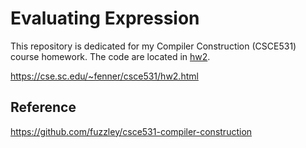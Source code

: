 # Evaluating Expression

This repository is dedicated for my Compiler Construction (CSCE531) course homework. The code are located in [hw2](hw2).

https://cse.sc.edu/~fenner/csce531/hw2.html

## Reference

https://github.com/fuzzley/csce531-compiler-construction
